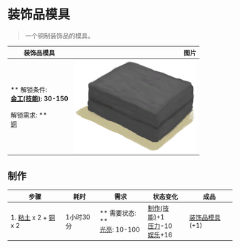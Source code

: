 # 装饰品模具  
> 一个铜制装饰品的模具。  
  
  装饰品模具  |   图片   
 ----  |  ----:   
 ** 解锁条件: **<br>[金工(技能)](Skill_Metalworking.md): 30-150<br><br>** 解锁需求: **<br>[铜](Copper.md)  |  <img decoding="async" src="Sprite/ClayMold.png" href="a.md" style="max-width:300px;max-height:300px;">   
  
## 制作  
步骤  |  耗时  |  需求  |  状态变化  |  成品  
----  |  ----  |  ----  |  ----  |  ----  
1. [粘土](Clay.md) x 2 + [铜](Copper.md) x 2  |  1小时30分  |  ** 需要状态: **<br>[光亮](Light.md): 10-100  |  [制作(技能)](Skill_Crafting.md)+1<br>[压力](Stress.md)-10<br>[娱乐](Entertainment.md)+16  |  [装饰品模具](MoldCopperDecoration.md)(+1)  
